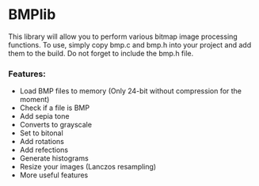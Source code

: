 # BMPlib

This library will allow you to perform various bitmap image processing functions.
To use, simply copy bmp.c and bmp.h into your project and add them to the build. Do not forget to include the bmp.h file.

### Features:
* Load BMP files to memory (Only 24-bit without compression for the moment)
* Check if a file is BMP
* Add sepia tone
* Converts to grayscale
* Set to bitonal
* Add rotations
* Add refections
* Generate histograms
* Resize your images (Lanczos resampling)
* More useful features

